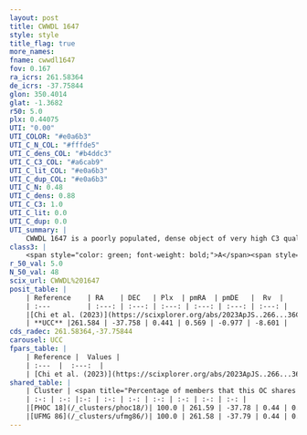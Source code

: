 ```yaml
---
layout: post
title: CWWDL 1647
style: style
title_flag: true
more_names: 
fname: cwwdl1647
fov: 0.167
ra_icrs: 261.58364
de_icrs: -37.75844
glon: 350.4014
glat: -1.3682
r50: 5.0
plx: 0.44075
UTI: "0.00"
UTI_COLOR: "#e0a6b3"
UTI_C_N_COL: "#fffde5"
UTI_C_dens_COL: "#b4ddc3"
UTI_C_C3_COL: "#a6cab9"
UTI_C_lit_COL: "#e0a6b3"
UTI_C_dup_COL: "#e0a6b3"
UTI_C_N: 0.48
UTI_C_dens: 0.88
UTI_C_C3: 1.0
UTI_C_lit: 0.0
UTI_C_dup: 0.0
UTI_summary: |
    CWWDL 1647 is a poorly populated, dense object of very high C3 quality. It was recently reported in the literature.<br><br><span style="color: #99180f; font-weight: bold;">Warning: </span>This is very likely a duplicate object, which shares a large percentage of members with at least one previously reported entry.
class3: |
    <span style="color: green; font-weight: bold;">A</span><span style="color: green; font-weight: bold;">A</span>
r_50_val: 5.0
N_50_val: 48
scix_url: CWWDL%201647
posit_table: |
    | Reference    | RA    | DEC   | Plx  | pmRA  | pmDE   |  Rv  |
    | :---         | :---: | :---: | :---: | :---: | :---: | :---: |
    |[Chi et al. (2023)](https://scixplorer.org/abs/2023ApJS..266...36C) | 261.573 | -37.783 | 0.444 | 0.515 | -0.931 | -18.038 |
    | **UCC** |261.584 | -37.758 | 0.441 | 0.569 | -0.977 | -8.601 | 
cds_radec: 261.58364,-37.75844
carousel: UCC
fpars_table: |
    | Reference |  Values |
    | :---  |  :---:  |
    | [Chi et al. (2023)](https://scixplorer.org/abs/2023ApJS..266...36C) | `logAge=5.7, Z=0.3` |
shared_table: |
    | Cluster | <span title="Percentage of members that this OC shares with the ones listed">%</span>   | RA   | DEC   | Plx   | pmRA  | pmDE  | Rv | UTI |
    | :-: | :-: |:-: | :-: | :-: | :-: | :-: | :-: | :-: |
    |[PHOC 18](/_clusters/phoc18/)| 100.0 | 261.59 | -37.78 | 0.44 | 0.59 | -0.98 | -8.6 |0.71 |
    |[UFMG 86](/_clusters/ufmg86/)| 100.0 | 261.58 | -37.79 | 0.44 | 0.59 | -0.98 | -8.6 |0.03 |
---
```

